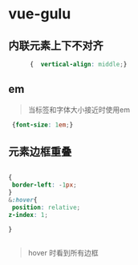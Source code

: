 # vue-gulu

##  内联元素上下不对齐
```css
      {  vertical-align: middle;}


```

## em
 > 当标签和字体大小接近时使用em
```css
 {font-size: 1em;}
```

##  元素边框重叠
```scss

{
 border-left: -1px;
}
&:hover{
 position: relative;
z-index: 1;

}
 
```
 > hover 时看到所有边框